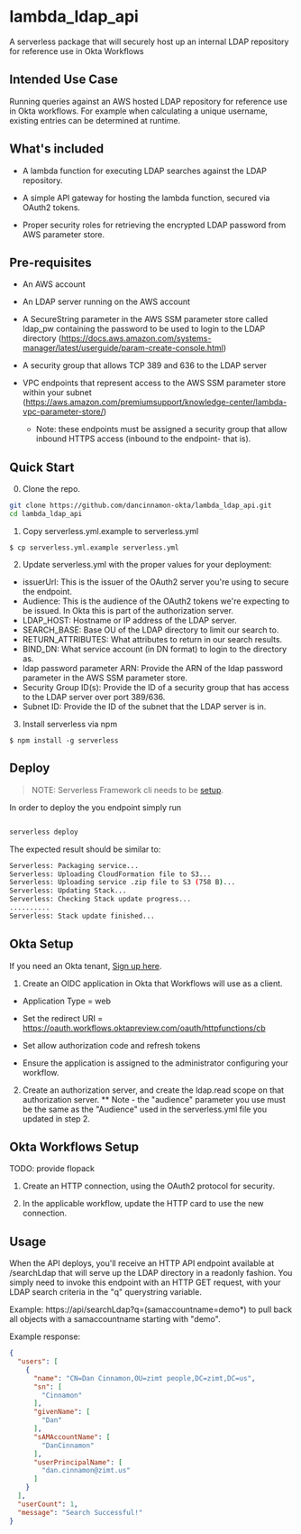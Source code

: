 # lambda_ldap_api
A serverless package that will securely host up an internal LDAP repository for reference use in Okta Workflows

## Intended Use Case
Running queries against an AWS hosted LDAP repository for reference use in Okta workflows. For example when calculating a unique username, existing entries can be determined at runtime.

## What's included
- A lambda function for executing LDAP searches against the LDAP repository.

- A simple API gateway for hosting the lambda function, secured via OAuth2 tokens.

- Proper security roles for retrieving the encrypted LDAP password from AWS parameter store.

## Pre-requisites
- An AWS account

- An LDAP server running on the AWS account

- A SecureString parameter in the AWS SSM parameter store called ldap_pw containing the password to be used to login to the LDAP directory (https://docs.aws.amazon.com/systems-manager/latest/userguide/param-create-console.html)

- A security group that allows TCP 389 and 636 to the LDAP server

- VPC endpoints that represent access to the AWS SSM parameter store within your subnet (https://aws.amazon.com/premiumsupport/knowledge-center/lambda-vpc-parameter-store/)
  - Note: these endpoints must be assigned a security group that allow inbound HTTPS access (inbound to the endpoint- that is).
  
## Quick Start

0. Clone the repo.

```bash
git clone https://github.com/dancinnamon-okta/lambda_ldap_api.git
cd lambda_ldap_api
```

1. Copy serverless.yml.example to serverless.yml
```bash=
$ cp serverless.yml.example serverless.yml
```

2. Update serverless.yml with the proper values for your deployment:
- issuerUrl: This is the issuer of the OAuth2 server you're using to secure the endpoint.
- Audience: This is the audience of the OAuth2 tokens we're expecting to be issued. In Okta this is part of the authorization server.
- LDAP_HOST: Hostname or IP address of the LDAP server.
- SEARCH_BASE: Base OU of the LDAP directory to limit our search to.
- RETURN_ATTRIBUTES: What attributes to return in our search results.
- BIND_DN: What service account (in DN format) to login to the directory as.
- ldap password parameter ARN: Provide the ARN of the ldap password parameter in the AWS SSM parameter store.
- Security Group ID(s): Provide the ID of a security group that has access to the LDAP server over port 389/636.
- Subnet ID: Provide the ID of the subnet that the LDAP server is in.

3.  Install serverless via npm

```bash=
$ npm install -g serverless
```

## Deploy

> NOTE: Serverless Framework cli needs to be [setup](https://www.serverless.com/framework/docs/).

In order to deploy the you endpoint simply run

```bash

serverless deploy
```

The expected result should be similar to:

```bash
Serverless: Packaging service...
Serverless: Uploading CloudFormation file to S3...
Serverless: Uploading service .zip file to S3 (758 B)...
Serverless: Updating Stack...
Serverless: Checking Stack update progress...
..........
Serverless: Stack update finished...
```

## Okta Setup
If you need an Okta tenant, [Sign up here](https://developer.okta.com/).

1. Create an OIDC application in Okta that Workflows will use as a client.
  - Application Type = web

  - Set the redirect URI = https://oauth.workflows.oktapreview.com/oauth/httpfunctions/cb

  - Set allow authorization code and refresh tokens

  - Ensure the application is assigned to the administrator configuring your workflow.

2. Create an authorization server, and create the ldap.read scope on that authorization server.
 ** Note - the "audience" parameter you use must be the same as the "Audience" used in the serverless.yml file you updated in step 2.

## Okta Workflows Setup
TODO: provide flopack

1. Create an HTTP connection, using the OAuth2 protocol for security.

2. In the applicable workflow, update the HTTP card to use the new connection.


## Usage
When the API deploys, you'll receive an HTTP API endpoint available at /searchLdap that will serve up the LDAP directory in a readonly fashion.
You simply need to invoke this endpoint with an HTTP GET request, with your LDAP search criteria in the "q" querystring variable.

Example:
https://api/searchLdap?q=(samaccountname=demo*) to pull back all objects with a samaccountname starting with "demo".

Example response:
```json
{
  "users": [
    {
      "name": "CN=Dan Cinnamon,OU=zimt people,DC=zimt,DC=us",
      "sn": [
        "Cinnamon"
      ],
      "givenName": [
        "Dan"
      ],
      "sAMAccountName": [
        "DanCinnamon"
      ],
      "userPrincipalName": [
        "dan.cinnamon@zimt.us"
      ]
    }
  ],
  "userCount": 1,
  "message": "Search Successful!"
}
```
